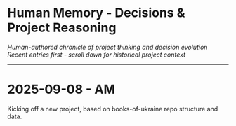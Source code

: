 # Human Memory - Decisions & Project Reasoning

*Human-authored chronicle of project thinking and decision evolution*  
*Recent entries first - scroll down for historical project context*

---
 # 2025-09-08 - AM

 Kicking off a new project, based on books-of-ukraine repo structure and data. 